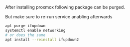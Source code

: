 After installing proxmox following package can be purged.

But make sure to re-run service anabling afterwards

```bash
apt purge ifupdown
systemctl enable networking
# or does the same
apt install --reinstall ifupdown2
```
